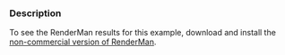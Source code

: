 ### Description
To see the RenderMan results for this example, download and install the [non-commercial version of RenderMan](http://renderman.pixar.com/view/non-commercial-renderman).
